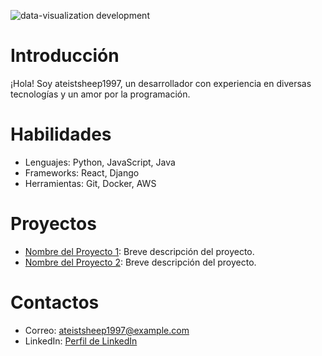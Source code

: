 ![data-visualization development](https://media1.giphy.com/media/v1.Y2lkPTdiYzJhNDkweHB1OTk5OW5lcWptM3cxdTJ6bnUyNjhyODRyOTM3OHc3aWVsNXBjOCZlcD12MV9naWZzX3NlYXJjaCZjdD1n/l4KhN0xSQ11fSS1La/giphy.gif)

# Introducción
¡Hola! Soy ateistsheep1997, un desarrollador con experiencia en diversas tecnologías y un amor por la programación.

# Habilidades
- Lenguajes: Python, JavaScript, Java
- Frameworks: React, Django
- Herramientas: Git, Docker, AWS

# Proyectos
- [Nombre del Proyecto 1](enlace_proyecto_1): Breve descripción del proyecto.
- [Nombre del Proyecto 2](enlace_proyecto_2): Breve descripción del proyecto.

# Contactos
- Correo: ateistsheep1997@example.com
- LinkedIn: [Perfil de LinkedIn](enlace_linkedin)